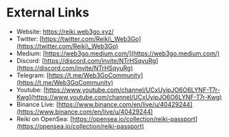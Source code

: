 # External Links

* Website: [https://reiki.web3go.xyz/ ](https://reiki.web3go.xyz/)
* Twitter: [https://twitter.com/Reiki\_Web3Go](https://twitter.com/Reiki\_Web3Go)
* Medium: [https://web3go.medium.com/](https://web3go.medium.com/)
* Discord: [https://discord.com/invite/NTrHSqyuRg](https://discord.com/invite/NTrHSqyuRg)
* Telegram: [https://t.me/Web3GoCommunity](https://t.me/Web3GoCommunity)
* Youtube: [https://www.youtube.com/channel/UCxUyipJO6O6LYNF-T7r-Kwg](https://www.youtube.com/channel/UCxUyipJO6O6LYNF-T7r-Kwg)
* Binance Live: [https://www.binance.com/en/live/u/40429244](https://www.binance.com/en/live/u/40429244)
* Reiki on OpenSea: [https://opensea.io/collection/reiki-passport](https://opensea.io/collection/reiki-passport)
